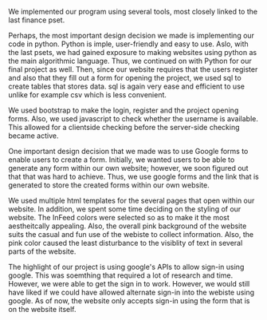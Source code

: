 We implemented our program using several tools, most closely linked to the last finance pset.

Perhaps, the most important design decision we made is implementing our code in python. Python is imple, user-friendly and easy to use. Aslo, with the last psets,
we had gained exposure to making websites using python as the main algorithmic language. Thus, we continued on with Python for our final project as well.
Then, since our website requires that the users register and also that they fill out a form for opening the project, we used sql to create tables that stores
data. sql is again very ease and efficient to use unlike for example csv which is less convenient.

We used bootstrap to make the login, register and the project opening forms. Also, we used javascript to check whether the username is available. This allowed
for a clientside checking before the server-side checking became active.

One important design decision that we made was to use Google forms to enable users to create a form. Initially, we wanted users to be able to generate any form
within our own website; however, we soon figured out that that was hard to achieve. Thus, we use google forms and the link that is generated to store the created
forms within our own website.

We used multiple html templates for the several pages that open within our website. In addition, we spent some time deciding on the styling of our website.
The InFeed colors were selected so as to make it the most aestheitcally appealing. Also, the overall pink background of the website suits the casual and fun use
of the webiste to collect information. Also, the pink color caused the least disturbance to the visiblity of text in several parts of the website.

The highlight of our project is using google's APIs to allow sign-in using google. This was soemthing that required a lot of research and time. However, we were
able to get the sign in to work. However, we would still have liked if we could have allowed alternate sign-in into the webiste using google. As of now, the
website only accepts sign-in using the form that is on the website itself.